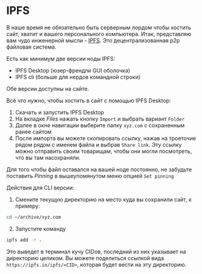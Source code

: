 # IPFS

В наше время не обязательно быть серверным лордом чтобы хостить сайт,
хватит и вашего персонального компьютера. Итак, представляю вам чудо инженерной
мысли - [IPFS](https://ipfs.io). Это децентрализованная p2p файловая система.

Есть как минимум две версии ноды IPFS:

- IPFS Desktop (юзер-френдли GUI оболочка)
- IPFS cli (больше для нердов командной строки)

Обе версии доступны на сайте.

Всё что нужно, чтобы хостить в сайт с помощью IPFS Desktop:

1. Скачать и запустить IPFS Desktop
2. На вкладке _Files_ нажать кнопку `Import` и выбрать вариант `Folder`
3. Далее в окне навигации выберите папку `xyz.com` с сохраненным ранее сайтом
4. После импорта вы можете скопировать ссылку, нажав на троеточие рядом
рядом с именем файла и выбрав `Share link`. Эту ссылку можно отправить своим товарищам,
чтобы они могли посмотреть, что вы там насохраняли.

Для того чтобы файл оставался на вашей ноде постоянно, не забудьте поставить _Pinning_
в вышеупомянутом меню опцией `Set pinning`

Действия для CLI версии:

1. Смените текущую директорию на место куда вы сохранили сайт, к примеру:
```sh
cd ~/archive/xyz.com
```
2. Запустите команду
```sh
ipfs add -r .
``` 
Это выведет в терминал кучу CIDов, последний из них указывает на директорию целиком.
Вы можете поделиться ссылкой вида `https://ipfs.io/ipfs/<CID>`, которая будет вести на эту директорию.
